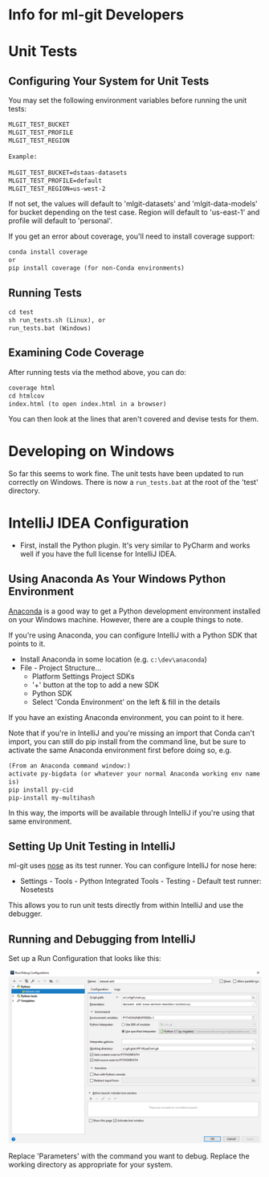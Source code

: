 # Info for ml-git Developers


# Unit Tests

## Configuring Your System for Unit Tests

You may set the following environment variables before running the unit tests:
```
MLGIT_TEST_BUCKET
MLGIT_TEST_PROFILE
MLGIT_TEST_REGION

Example:

MLGIT_TEST_BUCKET=dstaas-datasets
MLGIT_TEST_PROFILE=default
MLGIT_TEST_REGION=us-west-2
```

If not set, the values will default to 'mlgit-datasets' and 'mlgit-data-models' for bucket depending on the test case.
Region will default to 'us-east-1' and profile will default to 'personal'.

If you get an error about coverage, you'll need to install coverage support:

```
conda install coverage
or
pip install coverage (for non-Conda environments)
```

## Running Tests

```
cd test
sh run_tests.sh (Linux), or
run_tests.bat (Windows)
```

## Examining Code Coverage

After running tests via the method above, you can do:

```
coverage html
cd htmlcov
index.html (to open index.html in a browser)
```
You can then look at the lines that aren't covered and devise tests for them.

# Developing on Windows

So far this seems to work fine.  The unit tests have been updated to run correctly on Windows.  There is 
now a ```run_tests.bat``` at the root of the 'test' directory.




# IntelliJ IDEA Configuration

- First, install the Python plugin.  It's very similar to PyCharm and works well if you have the full license for
IntelliJ IDEA.

## Using Anaconda As Your Windows Python Environment

[Anaconda](https://anaconda.org/) is a good way to get a Python development environment installed on your Windows
machine.  However, there are a couple things to note.  

If you're using Anaconda, you can configure IntelliJ with a Python SDK that points to it.

- Install Anaconda in some location (e.g. ```c:\dev\anaconda```)
- File - Project Structure...
  - Platform Settings Project SDKs
  - '+' button at the top to add a new SDK
  - Python SDK
  - Select 'Conda Environment' on the left & fill in the details 
  
If you have an existing Anaconda environment, you can point to it here.

Note that if you're in IntelliJ and you're missing an import that Conda can't import, you can still do pip install
from the command line, but be sure to activate the same Anaconda environment first before doing so, e.g.

```$xslt
(From an Anaconda command window:)
activate py-bigdata (or whatever your normal Anaconda working env name is)
pip install py-cid
pip-install my-multihash
```

In this way, the imports will be available through IntelliJ if you're using that same environment.

## Setting Up Unit Testing in IntelliJ

ml-git uses [nose](https://nose.readthedocs.io/en/latest/) as its test runner.  You can configure IntelliJ for
nose here:

- Settings - Tools - Python Integrated Tools - Testing - Default test runner: Nosetests

This allows you to run unit tests directly from within IntelliJ and use the debugger.

## Running and Debugging from IntelliJ

Set up a Run Configuration that looks like this:

![intellij_run_config.png](intellij_run_config.png)

Replace 'Parameters' with the command you want to debug.  Replace the working directory as appropriate for your system.